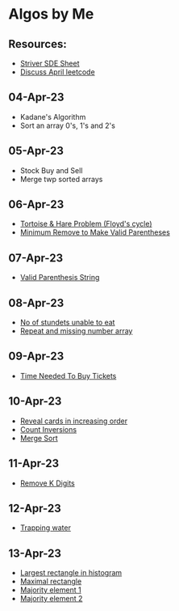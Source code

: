 # Algos by Me

## Resources:

- [Striver SDE Sheet](https://takeuforward.org/interviews/strivers-sde-sheet-top-coding-interview-problems/)
- [Discuss April leetcode](https://leetcode.com/discuss/general-discussion/655704/April-LeetCoding-Challenge)

## 04-Apr-23

- Kadane's Algorithm
- Sort an array 0's, 1's and 2's

## 05-Apr-23

- Stock Buy and Sell
- Merge twp sorted arrays

## 06-Apr-23

- [Tortoise & Hare Problem (Floyd's cycle)](./find_duplicate_number)
- [Minimum Remove to Make Valid Parentheses](./min_rm_to_make_valid_parenthese/)

## 07-Apr-23

- [Valid Parenthesis String](./valid_parenthesis_string/)

## 08-Apr-23

- [No of stundets unable to eat](./noOfStudentsUnableToEat/)
- [Repeat and missing number array](./repeatAndMissingNumberArray/)

## 09-Apr-23

- [Time Needed To Buy Tickets](./timeNeededToBuyTickets/)

## 10-Apr-23

- [Reveal cards in increasing order](./revealCardsInIncreasingOrder/)
- [Count Inversions](./countInversions/)
- [Merge Sort](./mergeSort/)

## 11-Apr-23

- [Remove K Digits](./removeKDigits/)

## 12-Apr-23

- [Trapping water](./trappingRainwater/)

## 13-Apr-23

- [Largest rectangle in histogram](./largestRectangleInHistogram/)
- [Maximal rectangle](./maximalRectangle/)
- [Majority element 1](./majorityElement/)
- [Majority element 2](./majorityElement2/)
